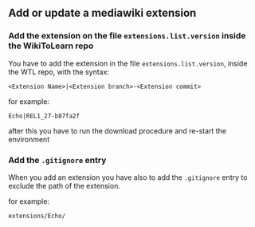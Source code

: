 Add or update a mediawiki extension
-----------------------------------

### Add the extension on the file `extensions.list.version` inside the WikiToLearn repo

You have to add the extension in the file `extensions.list.version`, inside the WTL repo, with the syntax:
```
<Extension Name>|<Extension branch>-<Extension commit>
```

for example:
```
Echo|REL1_27-b87fa2f
```

after this you have to run the download procedure and re-start the environment

### Add the `.gitignore` entry

When you add an extension you have also to add the `.gitignore` entry to exclude the path of the extension.

for example:
```
extensions/Echo/
```
